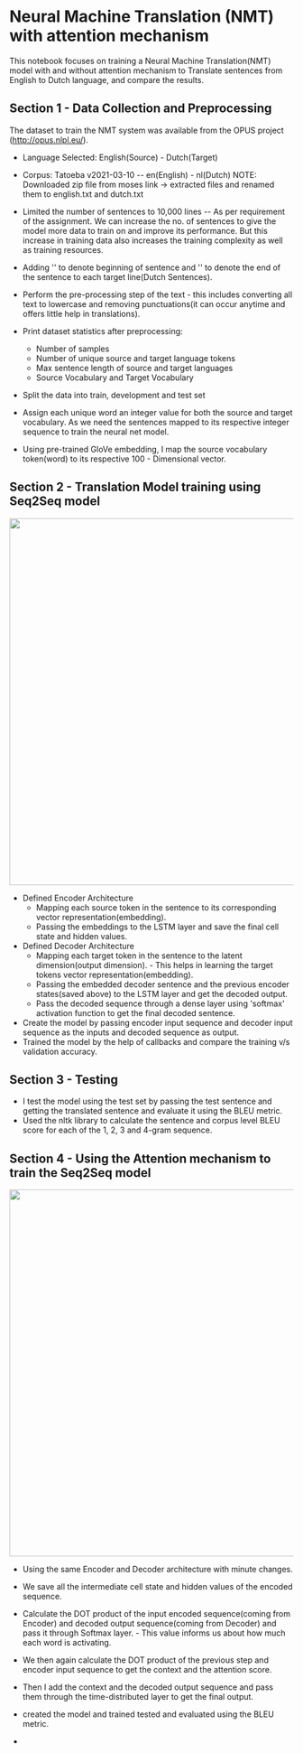 # Neural Machine Translation (NMT) with attention mechanism

This notebook focuses on training a Neural Machine Translation(NMT) model with and without attention mechanism to Translate sentences from English to Dutch language, and compare the results.

## Section 1 - Data Collection and Preprocessing

The dataset to train the NMT system was available from the OPUS project (http://opus.nlpl.eu/).
- Language Selected: English(Source) - Dutch(Target)
- Corpus: Tatoeba v2021-03-10 -- en(English) - nl(Dutch)
NOTE: Downloaded zip file from moses link -> extracted files and renamed them to english.txt and dutch.txt

- Limited the number of sentences to 10,000 lines -- As per requirement of the assignment. We can increase the no. of sentences to give the model more data to train on and improve its performance. But this increase in training data also increases the training complexity as well as training resources.
- Adding '<bof>' to denote beginning of sentence and '<eos>' to denote the end of the sentence to each target line(Dutch Sentences).
- Perform the pre-processing step of the text - this includes converting all text to lowercase and removing punctuations(it can occur anytime and offers little help in translations).
- Print dataset statistics after preprocessing: 
	- Number of samples
	- Number of unique source and target language tokens
	- Max sentence length of source and target languages
	- Source Vocabulary and Target Vocabulary
- Split the data into train, development and test set
- Assign each unique word an integer value for both the source and target vocabulary. As we need the sentences mapped to its respective integer sequence to train the neural net model.
- Using pre-trained GloVe embedding, I map the source vocabulary token(word) to its respective 100 - Dimensional vector.

## Section 2 - Translation Model training using Seq2Seq model
	
<p align="center">
  <img src="https://lena-voita.github.io/resources/lectures/seq2seq/general/enc_dec_linear_out-min.png" width=650>
</p>

- Defined Encoder Architecture
	- Mapping each source token in the sentence to its corresponding vector representation(embedding).
	- Passing the embeddings to the LSTM layer and save the final cell state and hidden values.
- Defined Decoder Architecture
	- Mapping each target token in the sentence to the latent dimension(output dimension). - This helps in learning the target tokens vector representation(embedding). 
	- Passing the embedded decoder sentence and the previous encoder states(saved above) to the LSTM layer and get the decoded output.
	- Pass the decoded sequence through a dense layer using 'softmax' activation function to get the final decoded sentence.
- Create the model by passing encoder input sequence and decoder input sequence as the inputs and decoded sequence as output.
- Trained the model by the help of callbacks and compare the training v/s validation accuracy.

## Section 3 - Testing

- I test the model using the test set by passing the test sentence and getting the translated sentence and evaluate it using the BLEU metric.
- Used the nltk library to calculate the sentence and corpus level BLEU score for each of the 1, 2, 3 and 4-gram sequence.

## Section 4 - Using the Attention mechanism to train the Seq2Seq model

<p align="center">
  <img src="https://lena-voita.github.io/resources/lectures/seq2seq/attention/general_scheme-min.png" width=650>
</p>
	

- Using the same Encoder and Decoder architecture with minute changes.
- We save all the intermediate cell state and hidden values of the encoded sequence.
- Calculate the DOT product of the input encoded sequence(coming from Encoder) and decoded output sequence(coming from Decoder) and pass it through Softmax layer. - This value informs us about how much each word is activating.
- We then again calculate the DOT product of the previous step and encoder input sequence to get the context and the attention score.
- Then I add the context and the decoded output sequence and pass them through the time-distributed layer to get the final output.
- created the model and trained tested and evaluated using the BLEU metric.

- 
